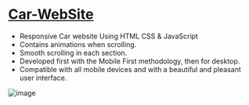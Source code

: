 # [Car-WebSite](https://deeanie.github.io/Car-WebSite/)

- Responsive Car website Using HTML CSS & JavaScript
- Contains animations when scrolling.
- Smooth scrolling in each section.
- Developed first with the Mobile First methodology, then for desktop.
- Compatible with all mobile devices and with a beautiful and pleasant user interface.

![image](https://user-images.githubusercontent.com/88156532/160676061-3a1fc6db-1378-4d48-b8e1-32d05d4501df.png)
